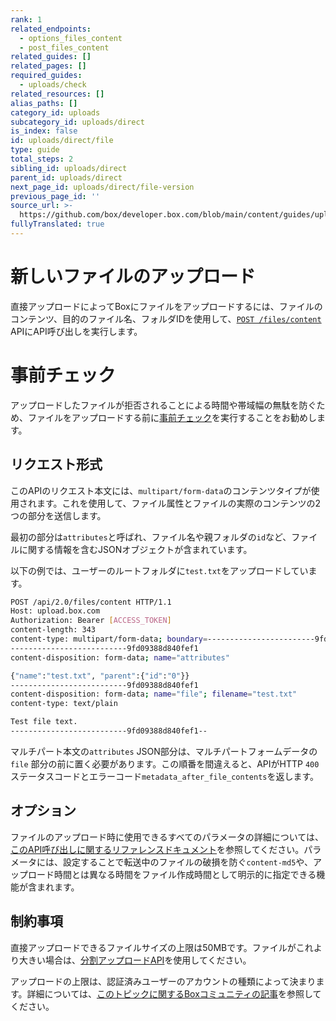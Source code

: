```yaml
---
rank: 1
related_endpoints:
  - options_files_content
  - post_files_content
related_guides: []
related_pages: []
required_guides:
  - uploads/check
related_resources: []
alias_paths: []
category_id: uploads
subcategory_id: uploads/direct
is_index: false
id: uploads/direct/file
type: guide
total_steps: 2
sibling_id: uploads/direct
parent_id: uploads/direct
next_page_id: uploads/direct/file-version
previous_page_id: ''
source_url: >-
  https://github.com/box/developer.box.com/blob/main/content/guides/uploads/direct/file.md
fullyTranslated: true
---
```

# 新しいファイルのアップロード

直接アップロードによってBoxにファイルをアップロードするには、ファイルのコンテンツ、目的のファイル名、フォルダIDを使用して、[`POST /files/content`][upload] APIにAPI呼び出しを実行します。

<Samples id="post_files_content">

</Samples>

<Message>

# 事前チェック

アップロードしたファイルが拒否されることによる時間や帯域幅の無駄を防ぐため、ファイルをアップロードする前に[事前チェック][preflight]を実行することをお勧めします。

</Message>

## リクエスト形式

このAPIのリクエスト本文には、`multipart/form-data`のコンテンツタイプが使用されます。これを使用して、ファイル属性とファイルの実際のコンテンツの2つの部分を送信します。

最初の部分は`attributes`と呼ばれ、ファイル名や親フォルダの`id`など、ファイルに関する情報を含むJSONオブジェクトが含まれています。

以下の例では、ユーザーのルートフォルダに`test.txt`をアップロードしています。

```sh
POST /api/2.0/files/content HTTP/1.1
Host: upload.box.com
Authorization: Bearer [ACCESS_TOKEN]
content-length: 343
content-type: multipart/form-data; boundary=------------------------9fd09388d840fef1
--------------------------9fd09388d840fef1
content-disposition: form-data; name="attributes"

{"name":"test.txt", "parent":{"id":"0"}}
--------------------------9fd09388d840fef1
content-disposition: form-data; name="file"; filename="test.txt"
content-type: text/plain

Test file text.
--------------------------9fd09388d840fef1--
```

<Message warning>

マルチパート本文の`attributes` JSON部分は、マルチパートフォームデータの`file` 部分の前に置く必要があります。この順番を間違えると、APIがHTTP `400`ステータスコードとエラーコード`metadata_after_file_contents`を返します。

</Message>

## オプション

ファイルのアップロード時に使用できるすべてのパラメータの詳細については、[このAPI呼び出しに関するリファレンスドキュメント][upload]を参照してください。パラメータには、設定することで転送中のファイルの破損を防ぐ`content-md5`や、アップロード時間とは異なる時間をファイル作成時間として明示的に指定できる機能が含まれます。

## 制約事項

直接アップロードできるファイルサイズの上限は50MBです。ファイルがこれより大きい場合は、[分割アップロードAPI][chunked]を使用してください。

アップロードの上限は、認証済みユーザーのアカウントの種類によって決まります。詳細については、[このトピックに関するBoxコミュニティの記事][fsizes]を参照してください。

[preflight]: g://uploads/check

[chunked]: g://uploads/chunked

[upload]: e://post_files_content

<!-- i18n-enable localize-links -->

[fsizes]: https://support.box.com/hc/ja/articles/360043697314-Boxにアップロードできる最大ファイルサイズ

<!-- i18n-disable localize-links -->
